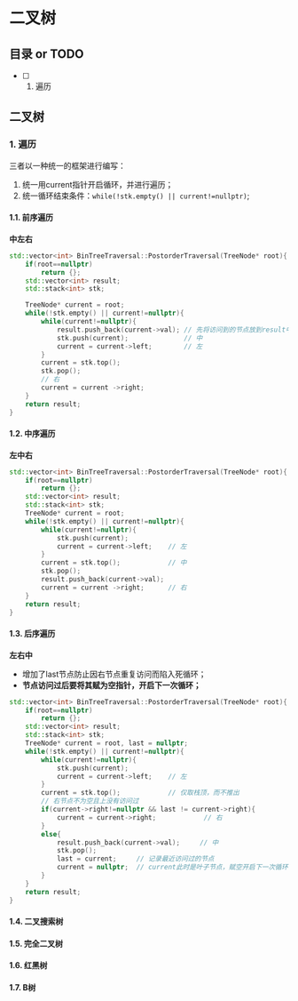 # 二叉树

## 目录 or TODO

- [ ] 1. 遍历

## 二叉树

### 1. 遍历

三者以一种统一的框架进行编写：

1. 统一用current指针开启循环，并进行遍历；
2. 统一循环结束条件：`while(!stk.empty() || current!=nullptr)`;

#### 1.1. 前序遍历

**中左右**

```c++
std::vector<int> BinTreeTraversal::PostorderTraversal(TreeNode* root){
    if(root==nullptr)
        return {};
    std::vector<int> result;
    std::stack<int> stk;

    TreeNode* current = root;
    while(!stk.empty() || current!=nullptr){
        while(current!=nullptr){   
            result.push_back(current->val);	// 先将访问到的节点放到result中，再入栈
            stk.push(current);	            // 中
            current = current->left;		// 左
        }
        current = stk.top();
        stk.pop();
        // 右
        current = current ->right;
    }
    return result;
}
```

#### 1.2. 中序遍历

**左中右**

```c++
std::vector<int> BinTreeTraversal::PostorderTraversal(TreeNode* root){
    if(root==nullptr)
        return {};
    std::vector<int> result;
    std::stack<int> stk;
    TreeNode* current = root;
    while(!stk.empty() || current!=nullptr){
        while(current!=nullptr){
            stk.push(current);
            current = current->left;	// 左
        }
        current = stk.top();        	// 中
        stk.pop();
        result.push_back(current->val);
        current = current ->right;		// 右
    }
    return result;
}
```

#### 1.3. 后序遍历

**左右中**

- 增加了last节点防止因右节点重复访问而陷入死循环；
- **节点访问过后要将其赋为空指针，开启下一次循环；**

```c++
std::vector<int> BinTreeTraversal::PostorderTraversal(TreeNode* root){
    if(root==nullptr)
        return {};
    std::vector<int> result;
    std::stack<int> stk;
    TreeNode* current = root, last = nullptr;
    while(!stk.empty() || current!=nullptr){
        while(current!=nullptr){
            stk.push(current);
            current = current->left;	// 左
        }
        current = stk.top();        	// 仅取栈顶，而不推出
        // 右节点不为空且上没有访问过
        if(current->right!=nullptr && last != current->right){
            current = current->right;            // 右
        }
        else{
            result.push_back(current->val);		// 中
            stk.pop();
            last = current;		// 记录最近访问过的节点
            current = nullptr;	// current此时是叶子节点，赋空开启下一次循环
        }
    }
    return result;
}
```

#### 1.4. 二叉搜索树



#### 1.5. 完全二叉树



#### 1.6. 红黑树



#### 1.7. B树


